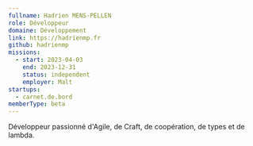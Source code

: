 ```yaml
---
fullname: Hadrien MENS-PELLEN
role: Développeur
domaine: Développement
link: https://hadrienmp.fr
github: hadrienmp
missions:
  - start: 2023-04-03
    end: 2023-12-31
    status: independent
    employer: Malt
startups:
  - carnet.de.bord
memberType: beta
---
```


Développeur passionné d'Agile, de Craft, de coopération, de types et de lambda.
